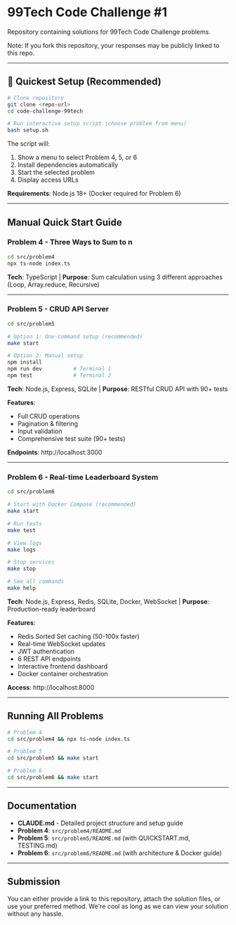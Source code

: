 # 99Tech Code Challenge #1

Repository containing solutions for 99Tech Code Challenge problems.

Note: If you fork this repository, your responses may be publicly linked to this repo.

---

## 🚀 Quickest Setup (Recommended)

```bash
# Clone repository
git clone <repo-url>
cd code-challenge-99tech

# Run interactive setup script (choose problem from menu)
bash setup.sh
```

The script will:
1. Show a menu to select Problem 4, 5, or 6
2. Install dependencies automatically
3. Start the selected problem
4. Display access URLs

**Requirements**: Node.js 18+ (Docker required for Problem 6)

---

## Manual Quick Start Guide

### Problem 4 - Three Ways to Sum to n

```bash
cd src/problem4
npx ts-node index.ts
```

**Tech**: TypeScript | **Purpose**: Sum calculation using 3 different approaches (Loop, Array.reduce, Recursive)

---

### Problem 5 - CRUD API Server

```bash
cd src/problem5

# Option 1: One-command setup (recommended)
make start

# Option 2: Manual setup
npm install
npm run dev          # Terminal 1
npm test             # Terminal 2
```

**Tech**: Node.js, Express, SQLite | **Purpose**: RESTful CRUD API with 90+ tests

**Features**:
- Full CRUD operations
- Pagination & filtering
- Input validation
- Comprehensive test suite (90+ tests)

**Endpoints**: http://localhost:3000

---

### Problem 6 - Real-time Leaderboard System

```bash
cd src/problem6

# Start with Docker Compose (recommended)
make start

# Run tests
make test

# View logs
make logs

# Stop services
make stop

# See all commands
make help
```

**Tech**: Node.js, Express, Redis, SQLite, Docker, WebSocket | **Purpose**: Production-ready leaderboard

**Features**:
- Redis Sorted Set caching (50-100x faster)
- Real-time WebSocket updates
- JWT authentication
- 6 REST API endpoints
- Interactive frontend dashboard
- Docker container orchestration

**Access**: http://localhost:8000

---

## Running All Problems

```bash
# Problem 4
cd src/problem4 && npx ts-node index.ts

# Problem 5
cd src/problem5 && make start

# Problem 6
cd src/problem6 && make start
```

---

## Documentation

- **CLAUDE.md** - Detailed project structure and setup guide
- **Problem 4**: `src/problem4/README.md`
- **Problem 5**: `src/problem5/README.md` (with QUICKSTART.md, TESTING.md)
- **Problem 6**: `src/problem6/README.md` (with architecture & Docker guide)

---

## Submission

You can either provide a link to this repository, attach the solution files, or use your preferred method. We're cool as long as we can view your solution without any hassle.
